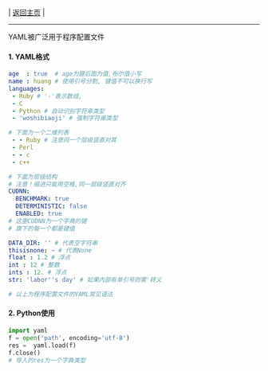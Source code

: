 | [返回主页](index.html) |

---

YAML被广泛用于程序配置文件

#### 1. YAML格式

```yaml
age  : true  # age为键后面为值,布尔值小写
name : huang # 使用引号分割, 键值不可以换行写
languages:
 - Ruby # '-'表示数组, 
 - C
 - Python # 自动识别字符串类型
 - 'woshibiaoji' # 强制字符串类型

# 下面为一个二维列表
 - - Ruby # 注意同一个层级竖直对其
 - Perl
 - - c
 - c++

# 下面为层级结构
# 注意！缩进只能用空格,同一层级竖直对齐
CUDNN: 
  BENCHMARK: true
  DETERMINISTIC: false
  ENABLED: true
# 这里CUDNN为一个字典的键
# 旗下的每一个都是键值

DATA_DIR: '' # 代表空字符串
thisisnone: ~ # 代表None
float : 1.2 # 浮点
int : 12 # 整数
ints : 12. # 浮点
str: 'labor''s day' # 如果内部有单引号则需'转义

# 以上为程序配置文件的YAML常见语法
```

#### 2. Python使用

```python
import yaml
f = open('path', encoding='utf-8')
res =  yaml.load(f)
f.close()
# 导入的res为一个字典类型
```


